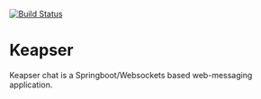 [![Build Status](https://travis-ci.com/chrys-exaucet/keapser-chat.svg?token=tMgws6fWFyvQsh5yYZyY&branch=dev)](https://travis-ci.com/chrys-exaucet/keapser-chat)
# Keapser
Keapser chat is a Springboot/Websockets based web-messaging application.
